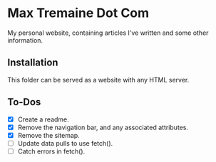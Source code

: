 # Max Tremaine Dot Com

My personal website, containing articles I've written and some other information.

## Installation

This folder can be served as a website with any HTML server.

## To-Dos

- [x] Create a readme.
- [x] Remove the navigation bar, and any associated attributes.
- [x] Remove the sitemap.
- [ ] Update data pulls to use fetch().
- [ ] Catch errors in fetch().